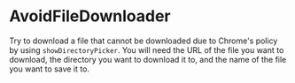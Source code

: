 # AvoidFileDownloader
Try to download a file that cannot be downloaded due to Chrome's policy by using `showDirectoryPicker`.
You will need the URL of the file you want to download, the directory you want to download it to, and the name of the file you want to save it to.
